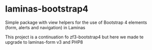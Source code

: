 # laminas-bootstrap4
Simple package with view helpers for the use of Bootstrap 4 elements (form, alerts and navigation) in Laminas

This project is a continuation fo zf3-bootstrap4 but here we made te upgrade to laminas-form v3 and PHP8
